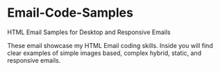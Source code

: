 # Email-Code-Samples
HTML Email Samples for Desktop and Responsive Emails

These email showcase my HTML Email coding skills.
Inside you will find clear examples of simple images based, complex hybrid, static, and responsive emails. 

